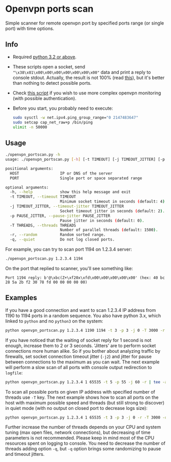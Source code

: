 # Openvpn ports scan

Simple scanner for remote openvpn port by specified ports range (or single port) with time options.

## Info

- Required [python 3.2 or above](https://docs.python.org/3/library/concurrent.futures.html).
- These scripts open a socket, send `"\x38\x01\x00\x00\x00\x00\x00\x00\x00"` data and print a reply to console stdout.
Actually, the result is not 100% (read [this](https://www.usenix.org/system/files/sec22-xue-diwen.pdf)), but it's better
than nothing to detect possible ports.
- Check [this script](https://github.com/liquidat/nagios-icinga-openvpn) if you wish to use more complex openvpn
monitoring (with possible authentication).
- Before you start, you probably need to execute:

  ```bash
  sudo sysctl -w net.ipv4.ping_group_range="0 2147483647"
  sudo setcap cap_net_raw+p /bin/ping
  ulimit -n 50000
  ```

## Usage

```bash
./openvpn_portscan.py -h
usage: ./openvpn_portscan.py [-h] [-t TIMEOUT] [-j TIMEOUT_JITTER] [-p PAUSE_JITTER] [-r] HOST PORT [PORT ...]

positional arguments:
  HOST                  IP or DNS of the server
  PORT                  Single port or space separated range

optional arguments:
  -h, --help            show this help message and exit
  -t TIMEOUT, --timeout TIMEOUT
                        Minimum socket timeout in seconds (default: 4).
  -j TIMEOUT_JITTER, --timeout-jitter TIMEOUT_JITTER
                        Socket timeout jitter in seconds (default: 2).
  -p PAUSE_JITTER, --pause-jitter PAUSE_JITTER
                        Pause jitter in seconds (default: 0).
  -T THREADS, --threads THREADS
                        Number of parallel threads (default: 1500).
  -r, --random          Random sorted range.
  -q, --quiet           Do not log closed ports.
```

For example, you can try to scan port 1194 on 1.2.3.4 server:

```bash
./openvpn_portscan.py 1.2.3.4 1194
```

On the port that replied to scanner, you'll see something like:

```text
Port 1194 reply: b'@\xbc(Z+\xf20x\xfd\x00\x00\x00\x00\x00' (hex: 40 bc 28 5a 2b f2 30 78 fd 00 00 00 00 00)
```

## Examples

If you have a good connection and want to scan 1.2.3.4 IP address from 1190 to 1194 ports in a random sequence. You also
have python 3.x, which linked to `python` and no `python3` on the system:

```bash
python openvpn_portscan.py 1.2.3.4 1190 1194 -t 3 -p 3 -j 0 -T 3000 -r
```

If you have noticed that the waiting of socket reply for 1 second is not enough, increase them to 2 or 3 seconds.
'Jitters' are to perform socket connections more human alike. So if you bother about analyzing traffic by firewalls,
set socket connection timeout jitter (`-j2`) and jitter for pause between connections to the maximum as you can wait.
The next example will perform a slow scan of all ports with console output redirection to `logfile`:

```bash
python openvpn_portscan.py 1.2.3.4 1 65535 -t 5 -p 55 -j 60 -r | tee -a logfile
```

To scan all possible ports on given IP address with specified number of threads use `-T` key. The next example shows how
to scan all ports on the host with maximum possible speed and threads (but still strong to discover) in quiet mode (with
no output on closed port to decrease logs size):

```bash
python openvpn_portscan.py 1.2.3.4 1 65535 -t 3 -p 3 -j 0 -r -T 3000 -q
```

Further increase the number of threads depends on your CPU and system tuning (max open files, network connections), but
decreasing of time parameters is not recommended. Please keep in mind most of the CPU resources spent on logging to
console. You need to decrease the number of threads adding option `-q`, but `-q` option brings some randomizing to pause
and timeout jitters.